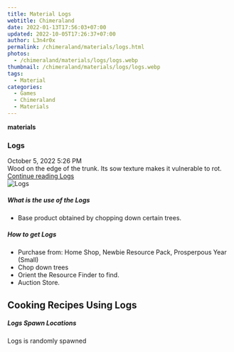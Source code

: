 ```yaml
---
title: Material Logs
webtitle: Chimeraland
date: 2022-01-13T17:56:03+07:00
updated: 2022-10-05T17:26:37+07:00
author: L3n4r0x
permalink: /chimeraland/materials/logs.html
photos:
  - /chimeraland/materials/logs/logs.webp
thumbnail: /chimeraland/materials/logs/logs.webp
tags:
  - Material
categories:
  - Games
  - Chimeraland
  - Materials
---
```


<section id="bootstrap-wrapper">
  <link
    rel="stylesheet"
    href="https://cdn.statically.io/gh/dimaslanjaka/Web-Manajemen/40ac3225/css/bootstrap-4.5-wrapper.css"
  />
  <div
    class="row g-0 border rounded overflow-hidden flex-md-row mb-4 shadow-sm position-relative"
  >
    <div class="col p-4 d-flex flex-column position-static">
      <strong class="d-inline-block mb-2 text-success">materials</strong>
      <h3 class="mb-0">Logs</h3>
      <div class="mb-1 text-muted">October 5, 2022 5:26 PM</div>
      <div class="mb-2 border p-1">
        Wood on the edge of the trunk. Its sow texture makes it vulnerable to
        rot.
      </div>
      <a href="/chimeraland/materials/logs.html" class="stretched-link d-none"
        >Continue reading Logs</a
      >
    </div>
    <div class="col-auto d-none d-lg-block">
      <img src="/chimeraland/materials/logs/logs.webp" alt="Logs" />
    </div>
  </div>
  <div class="row">
    <div class="col-lg-6 col-12 mb-2">
      <div class="card">
        <div class="card-body">
          <h5 class="card-title">What is the use of the Logs</h5>
          <div class="card-text">
            <ul>
              <li>Base product obtained by chopping down certain trees.</li>
            </ul>
          </div>
        </div>
      </div>
    </div>
    <div class="col-lg-6 col-12 mb-2">
      <div class="card">
        <div class="card-body">
          <h5 class="card-title">How to get Logs</h5>
          <div class="card-text">
            <ul>
              <li>
                Purchase from: Home Shop, Newbie Resource Pack, Prosperpous Year
                (Small)
              </li>
              <li>Chop down trees</li>
              <li>Orient the Resource Finder to find.</li>
              <li>Auction Store.</li>
            </ul>
          </div>
        </div>
      </div>
    </div>
    <div class="col-12 mb-2">
      <h2 id="cookable">Cooking Recipes Using Logs</h2>
    </div>
    <div class="col-12 mb-2">
      <h5>Logs Spawn Locations</h5>
      <p>Logs is randomly spawned</p>
    </div>
  </div>
</section>